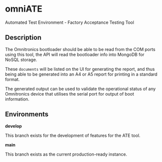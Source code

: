 # omniATE
Automated Test Environment - Factory Acceptance Testing Tool

## Description

The Omnitronics bootloader should be able to be read from the COM ports using this tool, the API will read the bootloader info into MongoDB for NoSQL storage. 

These `documents` will be listed on the UI for generating the report, and thus being able to be generated into an A4 or A5 report for printing in a standard format.

The generated output can be used to validate the operational status of any Omnitronics device that utilises the serial port for output of boot information.

## Environments

**develop**

This branch exists for the development of features for the ATE tool.

**main**

This branch exists as the current production-ready instance.